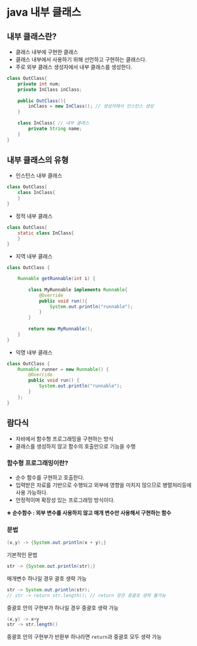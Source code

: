 # java 내부 클래스
## 내부 클래스란?
- 클래스 내부에 구현한 클래스
- 클래스 내부에서 사용하기 위해 선언하고 구현하는 클래스다.
- 주로 외부 클래스 생성자에서 내부 클래스를 생성한다.

```java
class OutClass{
    private int num;
    private InClass inClass;
    
    public OutClass(){
        inClass = new InClass(); // 생성자에서 인스턴스 생성
    }
    
    class InClass{ // 내부 클래스
        private String name;
    }
}
```

## 내부 클래스의 유형
- 인스턴스 내부 클래스
```java
class OutClass{
    class InClass{
    }
}
```
- 정적 내부 클래스
```java
class OutClass{
    static class InClass{
    }
}
```
- 지역 내부 클래스

```java
class OutClass {

    Runnable getRunnable(int i) {
        
        class MyRunnable implements Runnable{
            @Override
            public void run(){
                System.out.println("runnable");
            }
        }
        
        return new MyRunnable();
    }
}
```
- 익명 내부 클래스
```java
class OutClass {
    Runnable runner = new Runnable() {
        @Override
        public void run() {
            System.out.println("runnable");
        }
    };
}
```

## 람다식
- 자바에서 함수형 프로그래밍을 구현하는 방식
- 클래스를 생성하지 않고 함수의 호출만으로 기능을 수행

### 함수형 프로그래밍이란?
- 순수 함수를 구현하고 호출한다.
- 입력받은 자료를 기반으로 수행되고 외부에 영향을 미치지 않으므로 병렬처리등에 사용 가능하다.
- 안정적이며 확장성 있는 프로그래밍 방식이다.

**※ 순수함수 : 외부 변수를 사용하지 않고 매개 변수만 사용해서 구현하는 함수**

### 문법
```java
(x,y) -> {System.out.println(x + y);}
```
기본적인 문법
```java
str -> {System.out.println(str);}
```
매개변수 하나일 경우 괄호 생략 가능
```java
str -> System.out.println(str);
// str -> return str.length(); // return 문은 중괄호 생략 불가능 
```
중괄호 안의 구현부가 하나일 경우 중괄호 생략 가능
```java
(x,y) -> x+y
str -> str.length()
```
중괄호 안의 구현부가 반환부 하나라면 `return`과 중괄호 모두 생략 가능